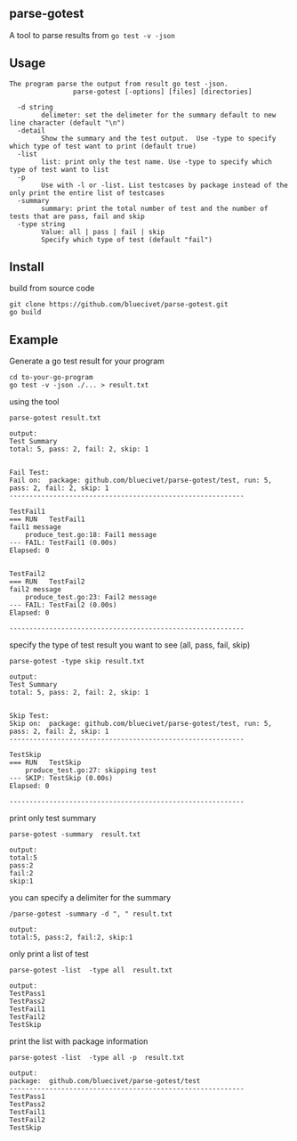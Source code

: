 ## parse-gotest
A tool to parse results from `go test -v -json`
## Usage 
```
The program parse the output from result go test -json.
                parse-gotest [-options] [files] [directories]

  -d string
        delimeter: set the delimeter for the summary default to new line character (default "\n")
  -detail
        Show the summary and the test output.  Use -type to specify which type of test want to print (default true)
  -list
        list: print only the test name. Use -type to specify which type of test want to list
  -p
        Use with -l or -list. List testcases by package instead of the only print the entire list of testcases
  -summary
        summary: print the total number of test and the number of tests that are pass, fail and skip
  -type string
        Value: all | pass | fail | skip
        Specify which type of test (default "fail")
```
## Install 
build from source code 
```
git clone https://github.com/bluecivet/parse-gotest.git
go build 
```

## Example
Generate a go test result for your program 
```
cd to-your-go-program
go test -v -json ./... > result.txt
```
using the tool
```
parse-gotest result.txt

output:
Test Summary
total: 5, pass: 2, fail: 2, skip: 1


Fail Test:
Fail on:  package: github.com/bluecivet/parse-gotest/test, run: 5, pass: 2, fail: 2, skip: 1
-----------------------------------------------------------

TestFail1
=== RUN   TestFail1
fail1 message
    produce_test.go:18: Fail1 message
--- FAIL: TestFail1 (0.00s)
Elapsed: 0


TestFail2
=== RUN   TestFail2
fail2 message
    produce_test.go:23: Fail2 message
--- FAIL: TestFail2 (0.00s)
Elapsed: 0

-----------------------------------------------------------
```
specify the type of test result you want to see (all, pass, fail, skip)
```
parse-gotest -type skip result.txt

output:
Test Summary
total: 5, pass: 2, fail: 2, skip: 1


Skip Test:
Skip on:  package: github.com/bluecivet/parse-gotest/test, run: 5, pass: 2, fail: 2, skip: 1
-----------------------------------------------------------

TestSkip
=== RUN   TestSkip
    produce_test.go:27: skipping test
--- SKIP: TestSkip (0.00s)
Elapsed: 0

-----------------------------------------------------------
```

print only test summary 
```
parse-gotest -summary  result.txt

output:
total:5
pass:2
fail:2
skip:1
```
you can specify a delimiter for the summary 
```
/parse-gotest -summary -d ", " result.txt

output:
total:5, pass:2, fail:2, skip:1
```

only print a list of test 
```
parse-gotest -list  -type all  result.txt

output:
TestPass1
TestPass2
TestFail1
TestFail2
TestSkip
```

print the list with package information 
```
parse-gotest -list  -type all -p  result.txt

output:
package:  github.com/bluecivet/parse-gotest/test
-----------------------------------------------------------
TestPass1
TestPass2
TestFail1
TestFail2
TestSkip
```
